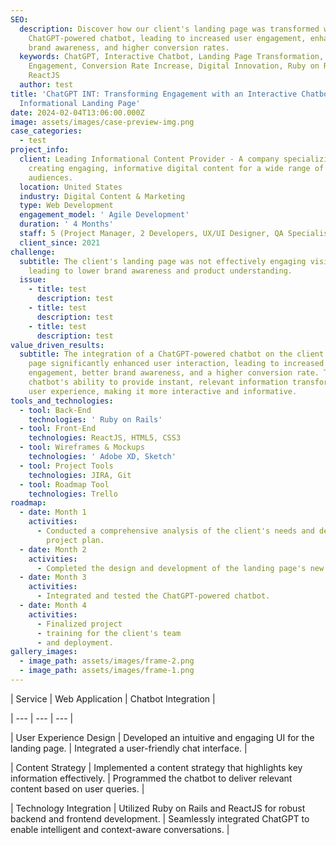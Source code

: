 ```yaml
---
SEO:
  description: Discover how our client's landing page was transformed with a
    ChatGPT-powered chatbot, leading to increased user engagement, enhanced
    brand awareness, and higher conversion rates.
  keywords: ChatGPT, Interactive Chatbot, Landing Page Transformation, User
    Engagement, Conversion Rate Increase, Digital Innovation, Ruby on Rails,
    ReactJS
  author: test
title: 'ChatGPT INT: Transforming Engagement with an Interactive Chatbot on an
  Informational Landing Page'
date: 2024-02-04T13:06:00.000Z
image: assets/images/case-preview-img.png
case_categories:
  - test
project_info:
  client: Leading Informational Content Provider - A company specializing in
    creating engaging, informative digital content for a wide range of
    audiences.
  location: United States
  industry: Digital Content & Marketing
  type: Web Development
  engagement_model: ' Agile Development'
  duration: ' 4 Months'
  staff: 5 (Project Manager, 2 Developers, UX/UI Designer, QA Specialist)
  client_since: 2021
challenge:
  subtitle: The client's landing page was not effectively engaging visitors,
    leading to lower brand awareness and product understanding.
  issue:
    - title: test
      description: test
    - title: test
      description: test
    - title: test
      description: test
value_driven_results:
  subtitle: The integration of a ChatGPT-powered chatbot on the client's landing
    page significantly enhanced user interaction, leading to increased
    engagement, better brand awareness, and a higher conversion rate. The
    chatbot's ability to provide instant, relevant information transformed the
    user experience, making it more interactive and informative.
tools_and_technologies:
  - tool: Back-End
    technologies: ' Ruby on Rails'
  - tool: Front-End
    technologies: ReactJS, HTML5, CSS3
  - tool: Wireframes & Mockups
    technologies: ' Adobe XD, Sketch'
  - tool: Project Tools
    technologies: JIRA, Git
  - tool: Roadmap Tool
    technologies: Trello
roadmap:
  - date: Month 1
    activities:
      - Conducted a comprehensive analysis of the client's needs and developed a
        project plan.
  - date: Month 2
    activities:
      - Completed the design and development of the landing page's new UI.
  - date: Month 3
    activities:
      - Integrated and tested the ChatGPT-powered chatbot.
  - date: Month 4
    activities:
      - Finalized project
      - training for the client's team
      - and deployment.
gallery_images:
  - image_path: assets/images/frame-2.png
  - image_path: assets/images/frame-1.png
---
```


\| Service | Web Application | Chatbot Integration |

\| --- | --- | --- |

\| User Experience Design | Developed an intuitive and engaging UI for the landing page. | Integrated a user-friendly chat interface. |

\| Content Strategy | Implemented a content strategy that highlights key information effectively. | Programmed the chatbot to deliver relevant content based on user queries. |

\| Technology Integration | Utilized Ruby on Rails and ReactJS for robust backend and frontend development. | Seamlessly integrated ChatGPT to enable intelligent and context-aware conversations. |
